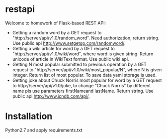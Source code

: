 # restapi
Welcome to homework of Flask-based REST API:
- Getting a random word by a GET request to "http://server/api/v1.0/random_word". 
 Need authorization, return string. Use public api http://www.setgetgo.com/randomword/.
 - Getting a wiki article for word by a GET request to "http://server/api/v1.0/wiki/word", where word is given string. Return unicode of article in WikiText format. Use public wiki api.
 - Getting N most popular submitted to previous operation by a GET request to "http://server/api/v1.0/wiki/most_popular/N", where N is given integer. Return list of most popular. To save data yaml storage is used.
 - Getting joke about Chuck Norris most popular for word by a GET request to http://server/api/v1.0/joke, to change "Chuck Norris" by different name pls use parameters firstNameand lastName. Return string. Use public api http://www.icndb.com/api/.
 
# Installation
Python2.7 and apply requirements.txt 
